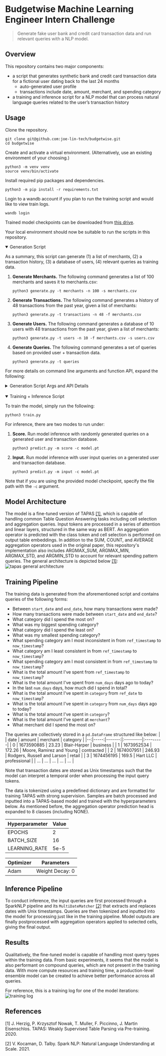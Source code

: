 # Budgetwise Machine Learning Engineer Intern Challenge
> Generate fake user bank and credit card transaction data and run relevant queries with a NLP model.

## Overview
This repository contains two major components:
- a script that generates synthetic bank and credit card transaction data for a fictional user dating back to the last 24 months
    - auto-generated user profile
    - transactions include date, amount, merchant, and spending category
- a training and inference script for a NLP model that can process natural language queries related to the user’s transaction history

## Usage
Clone the repository.
```shell
git clone git@github.com:joe-lin-tech/budgetwise.git
cd budgetwise
```

Create and activate a virtual environment. (Alternatively, use an existing environment of your choosing.)
```shell
python3 -m venv venv
source venv/bin/activate
```

Install required pip packages and dependencies.
```shell
python3 -m pip install -r requirements.txt
```

Login to a wandb account if you plan to run the training script and would like to view train logs.
```shell
wandb login
```

Trained model checkpoints can be downloaded from [this drive](https://drive.google.com/drive/folders/1upZtIfHsucYy6cmJo2a8-6yT9dVD5Amt?usp=sharing).

Your local environment should now be suitable to run the scripts in this repository.

<details open>
<summary>Generation Script</summary>

As a summary, this script can generate (1) a list of merchants, (2) a transaction history, (3) a database of users, (4) relevant queries as training data.

1. **Generate Merchants.** The following command generates a list of 100 merchants and saves it to merchants.csv:

    ```shell
    python3 generate.py -t merchants -n 100 -s merchants.csv
    ```

2. **Generate Transactions.** The following command generates a history of 48 transactions from the past year, given a list of merchants:

    ```shell
    python3 generate.py -t transactions -n 48 -f merchants.csv
    ```

3. **Generate Users.** The following command generates a database of 10 users with 48 transactions from the past year, given a list of merchants:

    ```shell
    python3 generate.py -t users -n 10 -f merchants.csv -s users.csv
    ```

4. **Generate Queries.** The following command generates a set of queries based on provided user + transaction data.

    ```shell
    python3 generate.py -t queries
    ```

For more details on command line arguments and function API, expand the following:
<details>
<summary>Generation Script Args and API Details</summary>

| Specifier | Usage |
| --------- | --------- |
| ```-t```, ```--type``` | type of data to generate (```merchants```, ```transactions```, ```users```, or ```queries```) |
| ```-n```, ```--num``` | number of data points to generate |
| ```-d```, ```--delta``` | how far in the past to generate transactions from (in days) |
| ```-f```, ```--file``` | path to data source file |
| ```-s```, ```--save-file``` | path to save file |

```shell
generate_merchants(num: int = 1000, save_file: str = None)
    Generates a list of fake merchants and saves their name and corresponding category in a file.
    
    If the argument `save_file` is None, the list is saved as merchants.csv in the current working directory.
    
    Args:
        num: Number of fake merchants to generate (default is 1000)
        save_file: Path to save file (default is None)
```

```shell
generate_transactions(num: int = 48, delta: int = 365, file: str = 'merchants.csv', save_file: str = None)
    Generates a list of fake transactions (from `delta` days in the past to now) given a list of merchants.
    
    If the argument `save_file` is None, the list of transactions is returned instead.
    
    Args:
        num: Number of fake transactions to generate (default is 48)
        delta: Number of days in the past to generate transactions from (default is 365)
        file: Path to list of merchants (default is merchants.csv)
        save_file: Path to save file (default is None)
    
    Returns:
        List of generated transactions
```

```shell
generate_users(num: int = 10, file: str = 'merchants.csv', save_file: str = None)
    Generates a list of fake users and saves their profile and transactions in a file.
    
    If the argument `save_file` is None, the list is saved as users.csv in the current working directory.
    
    Args:
        num: Number of fake users to generate (default is 10)
        file: Path to list of merchants for generating transactions from (default is merchants.csv)
        save_file: Path to save file (default is None)
```

```shell
generate_queries(file: str = 'users.csv', save_file: str = None)
    Generates a set of queries in a SQA-similar format.
    
    If the argument `save_file` is None, the list is saved as data.csv in the current working directory.
    
    Args:
        file: Path to list of users (default is users.csv)
        save_file: Path to save file (default is None)
```
</details>
</details>

<br>
<details open>
<summary>Training + Inference Script</summary>

To train the model, simply run the following:
```shell
python3 train.py
```

For inference, there are two modes to run under:

1. **Score.** Run model inference with randomly generated queries on a generated user and transaction database.
    ```shell
    python3 predict.py -m score -c model.pt
    ```

2. **Input.** Run model inference with user input queries on a generated user and transaction database.
    ```shell
    python3 predict.py -m input -c model.pt
    ```

Note that if you are using the provided model checkpoint, specify the file path with the ```-c``` argument.
</details>

## Model Architecture
The model is a fine-tuned version of TAPAS [[1]](#1), which is capable of handling common Table Question Answering tasks including cell selection and aggregation queries. Input tokens are processed in a series of attention and linear layers, structured in the same way as BERT. An aggregation operator is predicted with the class token and cell selection is performed on output table embeddings. In addition to the SUM, COUNT, and AVERAGE aggregation operators used in the original paper, this repository's implementation also includes ARGMAX_SUM, ARGMAX_MIN, ARGMAX_STD, and ARGMIN_STD to account for relevant spending pattern queries. The general architecture is depicted below [[1]](#1):
![tapas general architecture](references/tapas.png)

## Training Pipeline
The training data is generated from the aforementioned script and contains queries of the following forms:
- Between ```start_date``` and ```end_date```, how many transactions were made?
- How many transactions were made between ```start_date``` and ```end_date```?
- What category did I spend the most on?
- What was my biggest spending category?
- What category did I spend the least on?
- What was my smallest spending category?
- What spending category am I most inconsistent in from ```ref_timestamp``` to ```now_timestamp```?
- What category am I least consistent in from ```ref_timestamp``` to ```now_timestamp```?
- What spending category am I most consistent in from ```ref_timestamp``` to ```now_timestamp```?
- What is the total amount I've spent from ```ref_timestamp``` to ```now_timestamp```?
- What is the total amount I've spent from ```num_days``` days ago to today?
- In the last ```num_days``` days, how much did I spend in total?
- What is the total amount I've spent in ```category``` from ```ref_date``` to ```now_timestamp```?
- What is the total amount I've spent in ```category``` from ```num_days``` days ago to today?
- What is the total amount I've spent in ```category```?
- What is the total amount I've spent at ```merchant```?
- What merchant did I spend the most on?

The queries are collectively stored in a `pd.DataFrame` structured like below:
|   | date | amount | merchant | category |
|--:|-----:|-------:|:---------|:---------|
| 0 | 1673590885 | 23.23 | Blair-Harper | business |
| 1 | 1673952534 | 172.26 | Moore, Ramirez and Young | contracted |
| 2 | 1674007951 | 246.93 | Rodgers, Russell and Larson | retail |
| 3 | 1674456195 | 169.5 | Hart LLC | professional |
| ... | ... | ... | ... | ... |

Note that transaction dates are stored as Unix timestamps such that the model can interpret a temporal order when processing the input query tokens.

The data is tokenized using a predefined dictionary and are formatted for training TAPAS with strong supervision. Samples are batch processed and inputted into a TAPAS-based model and trained with the hyperparameters below. As mentioned before, the aggregation operator prediction head is expanded to 8 classes (including NONE).

| Hyperparameter | Value |
| --------- | --------- |
| EPOCHS | 2 |
| BATCH_SIZE | 16 |
| LEARNING_RATE | 5e-5 |

| Optimizer | Parameters |
| --------- | --------- |
| Adam | Weight Decay: 0 |

## Inference Pipeline
To conduct inference, the input queries are first processed through a SparkNLP pipeline and its ```MultiDateMatcher``` [[2]](#2) that extracts and replaces dates with Unix timestamps. Queries are then tokenized and inputted into the model for processing just like in the training pipeline. Model outputs are finally postprocessed with aggregation operators applied to selected cells, giving the final output.

## Results
Qualitatively, the fine-tuned model is capable of handling most query types within the training data. From basic experiments, it seems that the model is also performant on compound queries, which are not present in the training data. With more compute resources and training time, a production-level ensemble model can be created to achieve better performance across all queries.

For reference, this is a training log for one of the model iterations:
![training log](references/log.png)

## References
<a id="1">[1]</a>
J. Herzig, P. Krzysztof Nowak, T. Muller, F. Piccinno, J. Martin Eisenschlos. TAPAS: Weakly Supervised Table Parsing via Pre-training. 2020.

<a id="2">[2]</a>
V. Kocaman, D. Talby. Spark NLP: Natural Language Understanding at Scale. 2021.